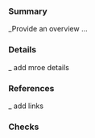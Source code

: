### Summary 
_Provide an overview ...

### Details
_ add mroe details 

### References 
_ add links 

### Checks
